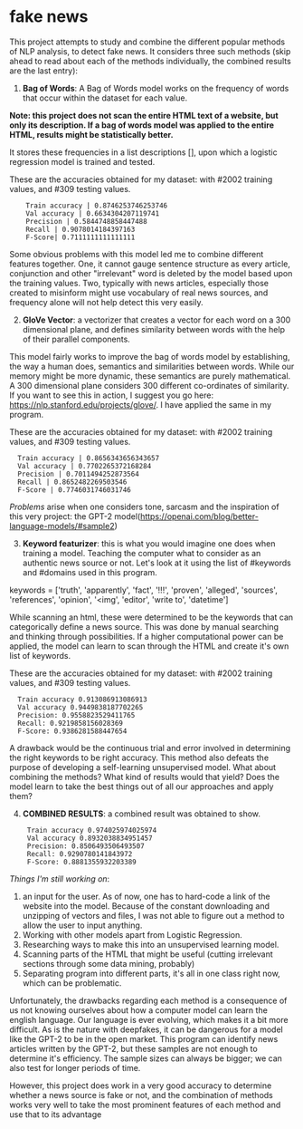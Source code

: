# fake news

This project attempts to study and combine the different popular methods of NLP analysis, to detect fake news. It considers three such methods (skip ahead to read about each of the methods individually, the combined results are the last entry):

1. **Bag of Words**: A Bag of Words model works on the frequency of words that occur within the dataset for each value.

**Note: this project does not scan the entire HTML text of a website, but only its description. If a bag of words model was applied to the entire HTML, results might be statistically better.**

It stores these frequencies in a list descriptions [], upon which a logistic regression model is trained and tested.

These are the accuracies obtained for my dataset: with #2002 training values, and #309 testing values.

        Train accuracy | 0.8746253746253746
        Val accuracy | 0.6634304207119741
        Precision | 0.5844748858447488
        Recall | 0.9078014184397163
        F-Score| 0.7111111111111111

Some obvious problems with this model led me to combine different features together. One, it cannot gauge sentence structure as every article, conjunction and other "irrelevant" word is deleted by the model based upon the training values. Two, typically with news articles, especially those created to misinform might use vocabulary of real news sources, and frequency alone will not help detect this very easily.

2. **GloVe Vector**: a vectorizer that creates a vector for each word on a 300 dimensional plane, and defines similarity between words with the help of their parallel components.

This model fairly works to improve the bag of words model by establishing, the way a human does, semantics and similarities between words. While our memory might be more dynamic, these semantics are purely mathematical. A 300 dimensional plane considers 300 different co-ordinates of similarity. If you want to see this in action, I suggest you go here: https://nlp.stanford.edu/projects/glove/. I have applied the same in my program.

These are the accuracies obtained for my dataset: with #2002 training values, and #309 testing values.

      Train accuracy | 0.8656343656343657
      Val accuracy | 0.7702265372168284
      Precision | 0.7011494252873564
      Recall | 0.8652482269503546
      F-Score | 0.7746031746031746

*Problems* arise when one considers tone, sarcasm and the inspiration of this very project: the GPT-2 model(https://openai.com/blog/better-language-models/#sample2)

3. **Keyword featurizer**: this is what you would imagine one does when training a model. Teaching the computer what to consider as an authentic news source or not. Let's look at it using the list of #keywords and #domains used in this program.

keywords = ['truth', 'apparently', 'fact', '!!!', 'proven', 'alleged', 'sources', 'references', 'opinion', '<img', 'editor', 'write to', 'datetime']

While scanning an html, these were determined to be the keywords that can categorically define a news source. This was done by manual searching and thinking through possibilities. If a higher computational power can be applied, the model can learn to scan through the HTML and create it's own list of keywords.

These are the accuracies obtained for my dataset: with #2002 training values, and #309 testing values.
      
      Train accuracy 0.913086913086913
      Val accuracy 0.9449838187702265
      Precision: 0.9558823529411765
      Recall: 0.9219858156028369
      F-Score: 0.9386281588447654

A drawback would be the continuous trial and error involved in determining the right keywords to be right accuracy. This method also defeats the purpose of developing a self-learning unsupervised model. What about combining the methods? What kind of results would that yield? Does the model learn to take the best things out of all our approaches and apply them?

4. **COMBINED RESULTS**: a combined result was obtained to show.

        Train accuracy 0.974025974025974
        Val accuracy 0.8932038834951457
        Precision: 0.8506493506493507
        Recall: 0.9290780141843972
        F-Score: 0.8881355932203389

*Things I'm still working on*:
1. an input for the user. As of now, one has to hard-code a link of the website into the model. Because of the constant downloading and unzipping of vectors and files, I was not able to figure out a method to allow the user to input anything.
2. Working with other models apart from Logistic Regression.
3. Researching ways to make this into an unsupervised learning model.
4. Scanning parts of the HTML that might be useful (cutting irrelevant sections through some data mining, probably)
5. Separating program into different parts, it's all in one class right now, which can be problematic.

Unfortunately, the drawbacks regarding each method is a consequence of us not knowing ourselves about how a computer model can learn the english language. Our language is ever evolving, which makes it a bit more difficult. As is the nature with deepfakes, it can be dangerous for a model like the GPT-2 to be in the open market. This program can identify news articles written by the GPT-2, but these samples are not enough to determine it's efficiency. The sample sizes can always be bigger; we can also test for longer periods of time.

However, this project does work in a very good accuracy to determine whether a news source is fake or not, and the combination of methods works very well to take the most prominent features of each method and use that to its advantage
